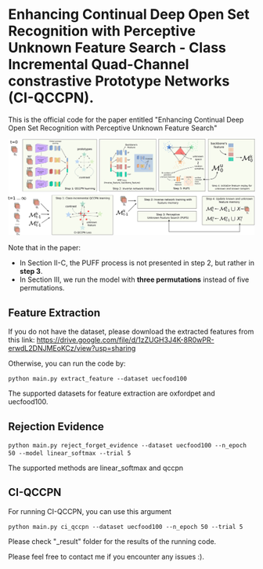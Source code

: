 # Enhancing Continual Deep Open Set Recognition with Perceptive Unknown Feature Search - Class Incremental Quad-Channel constrastive Prototype Networks (CI-QCCPN).

This is the official code for the paper entitled "Enhancing Continual Deep Open Set Recognition with Perceptive Unknown Feature Search"

![MarineGEO circle logo](/ci_qccpn.jpg)

Note that in the paper:

* In Section II-C, the PUFF process is not presented in step 2, but rather in **step 3**.
* In Section III, we run the model with **three permutations** instead of five permutations.

## Feature Extraction
If you do not have the dataset, please download the extracted features from this link: https://drive.google.com/file/d/1zZUGH3J4K-8R0wPR-erwdL2DNJMEoKCz/view?usp=sharing

Otherwise, you can run the code by:

```
python main.py extract_feature --dataset uecfood100
```

The supported datasets for feature extraction are oxfordpet and uecfood100.

## Rejection Evidence

```
python main.py reject_forget_evidence --dataset uecfood100 --n_epoch 50 --model linear_softmax --trial 5
```

The supported methods are linear_softmax and qccpn

## CI-QCCPN

For running CI-QCCPN, you can use this argument
```
python main.py ci_qccpn --dataset uecfood100 --n_epoch 50 --trial 5
```

Please check "_result" folder for the results of the running code.

Please feel free to contact me if you encounter any issues :).

